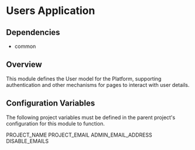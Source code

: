 # Users Application

## Dependencies
* common

## Overview
This module defines the User model for the Platform, supporting authentication and other mechanisms for pages to
interact with user details.

## Configuration Variables
The following project variables must be defined in the parent project's configuration for this module to function.

PROJECT_NAME
PROJECT_EMAIL
ADMIN_EMAIL_ADDRESS
DISABLE_EMAILS
